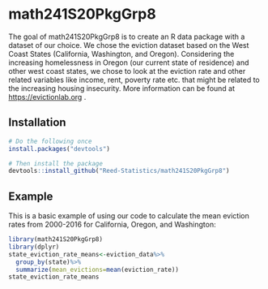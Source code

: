 
# math241S20PkgGrp8

<!-- badges: start -->
<!-- badges: end -->

The goal of math241S20PkgGrp8 is to create an R data package with a dataset of our choice. We chose the eviction dataset based on the West Coast States (California, Washington, and Oregon). Considering the increasing homelessness in Oregon (our current state of residence) and other west coast states, we chose to look at the eviction rate and other related variables like income, rent, poverty rate etc. that might be related to the increasing housing insecurity. More information can be found at https://evictionlab.org .

## Installation

``` r
# Do the following once
install.packages("devtools")

# Then install the package
devtools::install_github("Reed-Statistics/math241S20PkgGrp8")
```

## Example

This is a basic example of using our code to calculate the mean eviction rates from 2000-2016 for California, Oregon, and Washington:

``` r
library(math241S20PkgGrp8)
library(dplyr)
state_eviction_rate_means<-eviction_data%>%
  group_by(state)%>%
  summarize(mean_evictions=mean(eviction_rate))
state_eviction_rate_means
```

